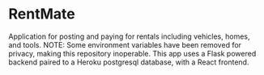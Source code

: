 # RentMate
Application for posting and paying for rentals including vehicles, homes, and tools.
NOTE: Some environment variables have been removed for privacy, making this repository inoperable.
This app uses a Flask powered backend paired to a Heroku postgresql database, with a React frontend.
